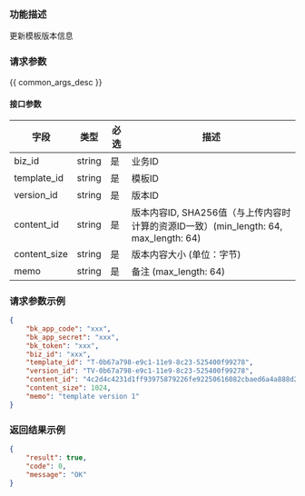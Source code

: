 ### 功能描述

更新模板版本信息

### 请求参数

{{ common_args_desc }}

#### 接口参数

| 字段         |  类型      | 必选   |  描述      |
|--------------|------------|--------|------------|
| biz_id       |  string    | 是     | 业务ID     |
| template_id  |  string    | 是     | 模板ID     |
| version_id   |  string    | 是     | 版本ID     |
| content_id   |  string    | 是     | 版本内容ID, SHA256值（与上传内容时计算的资源ID一致）(min_length: 64, max_length: 64) |
| content_size |  string    | 是     | 版本内容大小 (单位：字节) |
| memo         |  string    | 是     | 备注 (max_length: 64) |

### 请求参数示例

```json
{
    "bk_app_code": "xxx",
    "bk_app_secret": "xxx",
    "bk_token": "xxx",
    "biz_id": "xxx",
    "template_id": "T-0b67a798-e9c1-11e9-8c23-525400f99278",
    "version_id": "TV-0b67a798-e9c1-11e9-8c23-525400f99278",
    "content_id": "4c2d4c4231d1ff93975879226fe92250616082cbaed6a4a888d2adc490ba9b44",
    "content_size": 1024,
    "memo": "template version 1"
}
```

### 返回结果示例

```json
{
    "result": true,
    "code": 0,
    "message": "OK"
}
```
